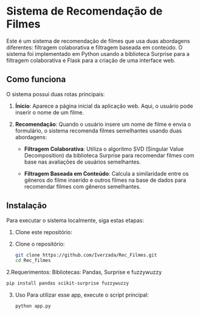 # Sistema de Recomendação de Filmes

Este é um sistema de recomendação de filmes que usa duas abordagens diferentes: filtragem colaborativa e filtragem baseada em conteúdo. O sistema foi implementado em Python usando a biblioteca Surprise para a filtragem colaborativa e Flask para a criação de uma interface web.

## Como funciona

O sistema possui duas rotas principais:

1. **Ínicio**: Aparece a página inicial da aplicação web. Aqui, o usuário pode inserir o nome de um filme.

2. **Recomendação**: Quando o usuário insere um nome de filme e envia o formulário, o sistema recomenda filmes semelhantes usando duas abordagens:

   - **Filtragem Colaborativa**: Utiliza o algoritmo SVD (Singular Value Decomposition) da biblioteca Surprise para recomendar filmes com base nas avaliações de usuários semelhantes.
   
   - **Filtragem Baseada em Conteúdo**: Calcula a similaridade entre os gêneros do filme inserido e outros filmes na base de dados para recomendar filmes com gêneros semelhantes.

## Instalação

Para executar o sistema localmente, siga estas etapas:

1. Clone este repositório:


1. Clone o repositório:
   ```sh
   git clone https://github.com/Iverzada/Rec_Filmes.git
   cd Rec_filmes
2.Requerimentos:
Bibliotecas: Pandas, Surprise e fuzzywuzzy
   ```sh
   pip install pandas scikit-surprise fuzzywuzzy
```
3. Uso
Para utilizar esse app, execute o script principal:
   ```sh
   python app.py

